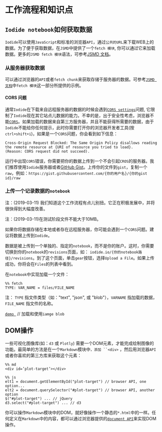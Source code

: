 # 工作流程和知识点

## ` Iodide notebook `如何获取数据

`Iodide`可以使用`JavaScript`和标准的浏览器`API`，通过`公共的URL`来下载WEB上的数据。为了便于获取数据，在`JSMD`中提供了一个`fetch 模块`, 你可以通过它来加载数据。更多的` JSMD fetch 模块 `语法，可参考[JSMD 文档](jsmd.md)。

### 从服务器获取数据

可以通过浏览器的`API`或者`fetch chunk`来获取存储于服务器的数据。可参考[` JSMD 文档 `](jsmd.md)中`fetch 模块`这一部分所提供的示例。

#### CORS 问题

通常`Iodide`在下载来自远程服务器的数据的时候会遇到[`CORS settings`](https://developer.mozilla.org/en-US/docs/Web/HTTP/CORS)问题, 它限制了`Iodide`现在其它站点儿数据的能力。不幸的是，出于安全性考虑，浏览器不能[`CORS`](https://developer.mozilla.org/en-US/docs/Web/HTTP/CORS#Functional_overview)。如果加载的数据来自第三方服务器，并且不能获得所需要的数据，由于`Iodide`不能给你任何提示，此时你需要打开你的浏览器开发者工具(按 `ctrl+shift+i`)，如果是一个`CORS`问题，你会看到如下信息： 

```
Cross-Origin Request Blocked: The Same Origin Policy disallows reading the remote resource at {URI of resource you tried to load}.
(Reason: CORS request did not succeed).
```

运行中出现`CORS`错误，你需要把你的数据上传到一个不会引起`CROS`的服务器。我们推荐使用`Iodide`服务器或者[GitHub Gist](https://gist.github.com/)。上传你的文件到`gist`，复制一个`raw`，例如：`https://gist.githubusercontent.com/{你的用户名}/{你的gist id}/raw`

### 上传一个记录数据的`notebook`

注：(2019-03-11) 我们知道这个工作流程有点儿别扭。它正在积极发展中，并将很快得到大幅度改善。

注：(2019-03-11)在测试阶段文件不能大于10MB。

如果你将数据存储在本地或者存在远程服务器，你可能会遇到一个`CORS`问题。建议将数据上传到`Iodide`。

数据是被上传到一个单独的、指定的`notebook`，而不是你的账户。这时，你需要切换到你的`notebook`的`revisions`页面，如： `iodide.io/{你的notebook路径}/revisions`。到了这个页面，单击`gear`按钮，选择` Upload a File `。如果上传成功，你将会在` Files `的列表中看到。

在`notebook`中实现加载一个文件：

```
%% fetch
TYPE: VAR_NAME = files/FILE_NAME
```

注： `TYPE` 指文件类型（如："text", "json", 或 "blob"），`VARNAME` 指加载的数据，`FILE_NAME` 指文件的名称。

[`demo `](https://alpha.iodide.io/notebooks/127/) // 加载和使用`iamge blob`

## DOM操作

一些可视化图像库(如：`d3` 或 `Plotly`) 需要一个DOM元素，才能完成绘制图像的功能。最简单的方法是在一个`Markdown`模块中`，添加 ``<div>` ，然后用浏览器`API`或者你喜欢的第三方库来获取这个元素：

```plain
%% md
<div id=’plot-target’></div>

%% js
elt1 = document.getElementById("plot-target") // browser API, one option...
elt2 = document.querySelector("#plot-target") // browser API, another option
$("#plot-target") ... // jQuery
d3.select("#plot-target") ... // d3
```

你可以操作`Markdown`模块中的DOM，就好像操作一个静态的`*.html`中的一样。任何定义在`Markdown`中的内容，都可以通过浏览器提供的[` document API `](https://developer.mozilla.org/en-US/docs/Web/API/Document)来实现DOM操作。

